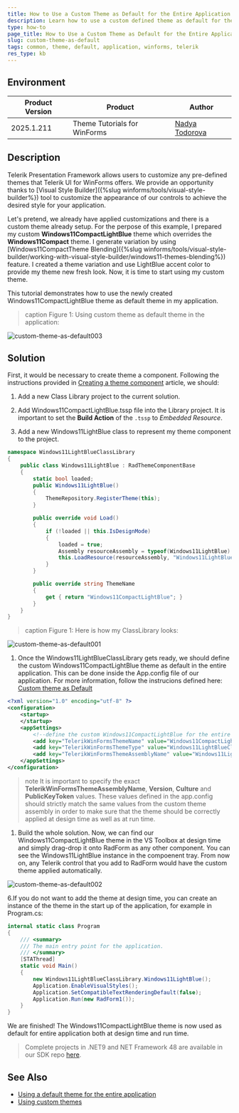```yaml
---
title: How to Use a Custom Theme as Default for the Entire Application
description: Learn how to use a custom defined theme as default for the Entire Application
type: how-to
page_title: How to Use a Custom Theme as Default for the Entire Application
slug: custom-theme-as-default
tags: common, theme, default, application, winforms, telerik
res_type: kb
---
```


## Environment

|Product Version|Product|Author|
|----|----|----|
|2025.1.211|Theme Tutorials for WinForms|[Nadya Todorova](https://www.telerik.com/blogs/author/nadya-karaivanova)|

## Description

Telerik Presentation Framework allows users to customize any pre-defined themes that Telerik UI for WinForms offers. We provide an opportunity thanks to [Visual Style Builder]({%slug winforms/tools/visual-style-builder%}) tool to customize the appearance of our controls to achieve the desired style for your application.

Let's pretend, we already have applied customizations and there is a custom theme already setup. For the perpose of this example, I prepared my custom **Windows11CompactLightBlue** theme which overrides the **Windows11Compact** theme. I generate variation by using [Windows11CompactTheme Blending]({%slug winforms/tools/visual-style-builder/working-with-visual-style-builder/windows11-themes-blending%}) feature. I created a theme variation and use LightBlue accent color to provide my theme new fresh look. Now, it is time to start using my custom theme.

This tutorial demonstrates how to use the newly created Windows11CompactLightBlue theme as default theme in my application. 

>caption Figure 1: Using custom theme as default theme in the application:

![custom-theme-as-default003](images/custom-theme-as-default003.png)

## Solution

First, it would be necessary to create theme a component. Following the instructions provided in [Creating a theme component](https://docs.telerik.com/devtools/winforms/styling-and-appearance/advanced-topics/adding-custom-redistributable-themes-to-your-application/creating-a-theme-component) article, we should:

1. Add a new Class Library project to the current solution.

1. Add Windows11CompactLightBlue.tssp file into the Library project. It is important to set the **Build Action** of the `.tssp` to *Embedded Resource*.

1. Add a new Windows11LightBlue class to represent my theme component to the project.


````C#
namespace Windows11LightBlueClassLibrary
{
    public class Windows11LightBlue : RadThemeComponentBase
    {
        static bool loaded;
        public Windows11LightBlue()
        {
            ThemeRepository.RegisterTheme(this);
        }

        public override void Load()
        {
            if (!loaded || this.IsDesignMode)
            {
                loaded = true;
                Assembly resourceAssembly = typeof(Windows11LightBlue).Assembly;
                this.LoadResource(resourceAssembly, "Windows11LightBlueClassLibrary.Windows11CompactLightBlue.tssp");
            }
        }

        public override string ThemeName
        {
            get { return "Windows11CompactLightBlue"; }
        }
    }
}

````

>caption Figure 1: Here is how my ClassLibrary looks:

![custom-theme-as-default001](images/custom-theme-as-default001.png)

1. Once the Windows11LightBlueClassLibrary gets ready, we should define the custom Windows11CompactLightBlue theme as default in the entire application. This can be done inside the App.config file of our application. For more information, follow the instrucions defined here: [Custom theme as Default](https://docs.telerik.com/devtools/winforms/styling-and-appearance/default-theme#custom-theme-as-default)


````XML
<?xml version="1.0" encoding="utf-8" ?>
<configuration>
    <startup>
    </startup>
    <appSettings>
        <!--define the custom Windows11CompactLightBlue for the entire application-->
        <add key="TelerikWinFormsThemeName" value="Windows11CompactLightBlue" />
        <add key="TelerikWinFormsThemeType" value="Windows11LightBlueClassLibrary.Windows11LightBlue"/>
        <add key="TelerikWinFormsThemeAssemblyName" value="Windows11LightBlueClassLibrary, Version=1.0.0.0, Culture=neutral, PublicKeyToken=null" />
    </appSettings>
</configuration>

````

>note It is important to specify the exact **TelerikWinFormsThemeAssemblyName**, **Version**, **Culture** and **PublicKeyToken** values. These values defined in the app.config should strictly match the same values from the custom theme assembly in order to make sure that the theme should be correctly applied at design time as well as at run time.

1. Build the whole solution. Now, we can find our Windows11CompactLightBlue theme in the VS Toolbox at design time and simply drag-drop it onto RadForm as any other component. You can see the Windows11LightBlue instance in the compoenent tray. From now on, any Telerik control that you add to RadForm would have the custom theme applied automatically.

![custom-theme-as-default002](images/custom-theme-as-default002.png)

6.If you do not want to add the theme at design time, you can create an instance of the theme in the start up of the application, for example in Program.cs:

````C#
internal static class Program
{
    /// <summary>
    /// The main entry point for the application.
    /// </summary>
    [STAThread]
    static void Main()
    {
        new Windows11LightBlueClassLibrary.Windows11LightBlue();
        Application.EnableVisualStyles();
        Application.SetCompatibleTextRenderingDefault(false);
        Application.Run(new RadForm1());
    }
}

````

We are finished! The Windows11CompactLightBlue theme is now used as default for entire application both at design time and run time.

> Complete projects in .NET9 and NET Framework 48 are available in our SDK repo [here](https://github.com/telerik/winforms-sdk/tree/master/Themes/CustomThemeAsDefault).


## See Also

- [Using a default theme for the entire application](https://docs.telerik.com/devtools/winforms/styling-and-appearance/using-a-default-theme-for-the-entire-application#using-a-default-theme-for-the-entire-application)
- [Using custom themes](https://docs.telerik.com/devtools/winforms/styling-and-appearance/using-custom-themes)
